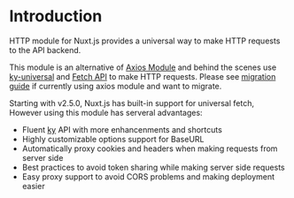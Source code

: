 # Introduction

HTTP module for Nuxt.js provides a universal way to make HTTP requests to the API backend.

This module is an alternative of [Axios Module](https://github.com/nuxt-community/axios-module) and behind the scenes use [ky-universal](https://github.com/sindresorhus/ky-universal) and [Fetch API](https://developer.mozilla.org/en-US/docs/Web/API/Fetch_API) to make HTTP requests. Please see [migration guide](./migration) if currently using axios module and want to migrate.

Starting with v2.5.0, Nuxt.js has built-in support for universal fetch, However using this module has serveral advantages:

- Fluent [ky](https://github.com/sindresorhus/ky) API with more enhancenments and shortcuts
- Highly customizable options support for BaseURL
- Automatically proxy cookies and headers when making requests from server side
- Best practices to avoid token sharing while making server side requests
- Easy proxy support to avoid CORS problems and making deployment easier
